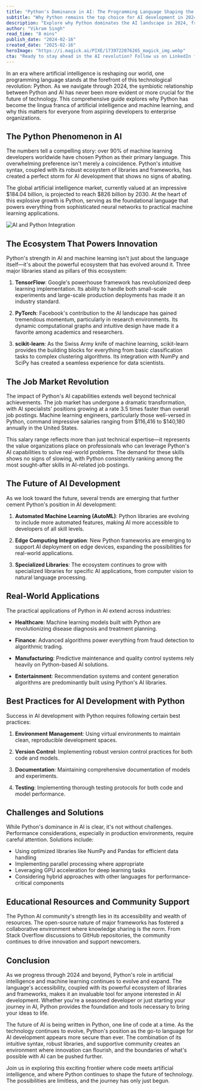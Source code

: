 ```yaml
---
title: "Python's Dominance in AI: The Programming Language Shaping the Future of Machine Learning"
subtitle: "Why Python remains the top choice for AI development in 2024"
description: "Explore why Python dominates the AI landscape in 2024, from its robust ecosystem of libraries to its impact on the job market. Learn about the latest trends, best practices, and real-world applications that make Python the preferred choice for AI development."
author: "Vikram Singh"
read_time: "8 mins"
publish_date: "2024-02-16"
created_date: "2025-02-16"
heroImage: "https://i.magick.ai/PIXE/1739722076265_magick_img.webp"
cta: "Ready to stay ahead in the AI revolution? Follow us on LinkedIn for daily insights into Python, AI, and the future of technology. Join a community of forward-thinking developers and industry leaders shaping the future of AI."
---
```


In an era where artificial intelligence is reshaping our world, one programming language stands at the forefront of this technological revolution: Python. As we navigate through 2024, the symbiotic relationship between Python and AI has never been more evident or more crucial for the future of technology. This comprehensive guide explores why Python has become the lingua franca of artificial intelligence and machine learning, and why this matters for everyone from aspiring developers to enterprise organizations.

## The Python Phenomenon in AI

The numbers tell a compelling story: over 90% of machine learning developers worldwide have chosen Python as their primary language. This overwhelming preference isn't merely a coincidence. Python's intuitive syntax, coupled with its robust ecosystem of libraries and frameworks, has created a perfect storm for AI development that shows no signs of abating.

The global artificial intelligence market, currently valued at an impressive $184.04 billion, is projected to reach $826 billion by 2030. At the heart of this explosive growth is Python, serving as the foundational language that powers everything from sophisticated neural networks to practical machine learning applications.

![AI and Python Integration](https://i.magick.ai/PIXE/1739722076265_magick_img.webp)

## The Ecosystem That Powers Innovation

Python's strength in AI and machine learning isn't just about the language itself—it's about the powerful ecosystem that has evolved around it. Three major libraries stand as pillars of this ecosystem:

1. **TensorFlow**: Google's powerhouse framework has revolutionized deep learning implementation. Its ability to handle both small-scale experiments and large-scale production deployments has made it an industry standard.

2. **PyTorch**: Facebook's contribution to the AI landscape has gained tremendous momentum, particularly in research environments. Its dynamic computational graphs and intuitive design have made it a favorite among academics and researchers.

3. **scikit-learn**: As the Swiss Army knife of machine learning, scikit-learn provides the building blocks for everything from basic classification tasks to complex clustering algorithms. Its integration with NumPy and SciPy has created a seamless experience for data scientists.

## The Job Market Revolution

The impact of Python's AI capabilities extends well beyond technical achievements. The job market has undergone a dramatic transformation, with AI specialists' positions growing at a rate 3.5 times faster than overall job postings. Machine learning engineers, particularly those well-versed in Python, command impressive salaries ranging from $116,416 to $140,180 annually in the United States.

This salary range reflects more than just technical expertise—it represents the value organizations place on professionals who can leverage Python's AI capabilities to solve real-world problems. The demand for these skills shows no signs of slowing, with Python consistently ranking among the most sought-after skills in AI-related job postings.

## The Future of AI Development

As we look toward the future, several trends are emerging that further cement Python's position in AI development:

1. **Automated Machine Learning (AutoML)**: Python libraries are evolving to include more automated features, making AI more accessible to developers of all skill levels.

2. **Edge Computing Integration**: New Python frameworks are emerging to support AI deployment on edge devices, expanding the possibilities for real-world applications.

3. **Specialized Libraries**: The ecosystem continues to grow with specialized libraries for specific AI applications, from computer vision to natural language processing.

## Real-World Applications

The practical applications of Python in AI extend across industries:

- **Healthcare**: Machine learning models built with Python are revolutionizing disease diagnosis and treatment planning.

- **Finance**: Advanced algorithms power everything from fraud detection to algorithmic trading.

- **Manufacturing**: Predictive maintenance and quality control systems rely heavily on Python-based AI solutions.

- **Entertainment**: Recommendation systems and content generation algorithms are predominantly built using Python's AI libraries.

## Best Practices for AI Development with Python

Success in AI development with Python requires following certain best practices:

1. **Environment Management**: Using virtual environments to maintain clean, reproducible development spaces.

2. **Version Control**: Implementing robust version control practices for both code and models.

3. **Documentation**: Maintaining comprehensive documentation of models and experiments.

4. **Testing**: Implementing thorough testing protocols for both code and model performance.

## Challenges and Solutions

While Python's dominance in AI is clear, it's not without challenges. Performance considerations, especially in production environments, require careful attention. Solutions include:

- Using optimized libraries like NumPy and Pandas for efficient data handling
- Implementing parallel processing where appropriate
- Leveraging GPU acceleration for deep learning tasks
- Considering hybrid approaches with other languages for performance-critical components

## Educational Resources and Community Support

The Python AI community's strength lies in its accessibility and wealth of resources. The open-source nature of major frameworks has fostered a collaborative environment where knowledge sharing is the norm. From Stack Overflow discussions to GitHub repositories, the community continues to drive innovation and support newcomers.

## Conclusion

As we progress through 2024 and beyond, Python's role in artificial intelligence and machine learning continues to evolve and expand. The language's accessibility, coupled with its powerful ecosystem of libraries and frameworks, makes it an invaluable tool for anyone interested in AI development. Whether you're a seasoned developer or just starting your journey in AI, Python provides the foundation and tools necessary to bring your ideas to life.

The future of AI is being written in Python, one line of code at a time. As the technology continues to evolve, Python's position as the go-to language for AI development appears more secure than ever. The combination of its intuitive syntax, robust libraries, and supportive community creates an environment where innovation can flourish, and the boundaries of what's possible with AI can be pushed further.

Join us in exploring this exciting frontier where code meets artificial intelligence, and where Python continues to shape the future of technology. The possibilities are limitless, and the journey has only just begun.
